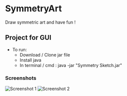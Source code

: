 # SymmetryArt
Draw symmetric art and have fun !

## Project for GUI
* To run:
  * Download / Clone jar file
  * Install java
  * In terminal / cmd : java -jar "Symmetry Sketch.jar"


### Screenshots
![Screenshot 1](https://github.com/saurav-singh/SymmetrySketch/blob/master/Screenshots/screenshot_1.PNG)
![Screenshot 2](https://github.com/saurav-singh/SymmetrySketch/blob/master/Screenshots/screenshot_2.PNG)



